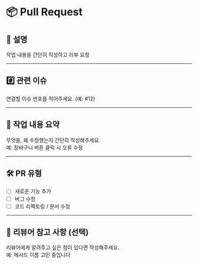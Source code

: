 # 📦 Pull Request

## 📌 설명
작업 내용을 간단히 작성하고 리뷰 요청

---

## #️⃣ 관련 이슈
연결할 이슈 번호를 적어주세요. (예: #12)

---

## 📝 작업 내용 요약
무엇을, 왜 수정했는지 간단히 작성해주세요.  
예: 장바구니 버튼 클릭 시 오류 수정

---

## 🛠️ PR 유형
- [ ] 새로운 기능 추가  
- [ ] 버그 수정  
- [ ] 코드 리팩토링 / 문서 수정  

---

## 💬 리뷰어 참고 사항 (선택)
리뷰어에게 알려주고 싶은 점이 있다면 작성해주세요.  
예: 메서드 이름 고민 중입니다
